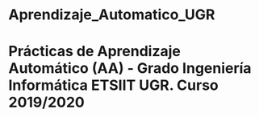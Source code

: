 # Aprendizaje_Automatico_UGR
# Prácticas de Aprendizaje Automático (AA) - Grado Ingeniería Informática ETSIIT UGR. Curso 2019/2020

